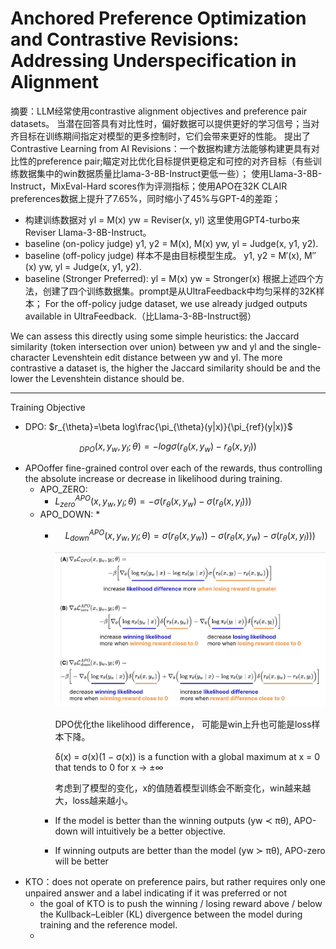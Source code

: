 # Anchored Preference Optimization and Contrastive Revisions: Addressing Underspecification in Alignment

摘要：LLM经常使用contrastive alignment objectives and preference pair datasets。
当潜在回答具有对比性时，偏好数据可以提供更好的学习信号；当对齐目标在训练期间指定对模型的更多控制时，它们会带来更好的性能。
提出了Contrastive Learning from AI Revisions：一个数据构建方法能够构建更具有对比性的preference pair;瞄定对比优化目标提供更稳定和可控的对齐目标（有些训练数据集中的win数据质量比lama-3-8B-Instruct更低一些）；
使用Llama-3-8B-Instruct，MixEval-Hard scores作为评测指标；使用APO在32K CLAIR preferences数据上提升了7.65%，同时缩小了45%与GPT-4的差距；

* 构建训练数据对
  yl = M(x)
  yw = Reviser(x, yl)
  这里使用GPT4-turbo来Reviser Llama-3-8B-Instruct。
* baseline (on-policy judge)
  y1, y2 = M(x), M(x)
  yw, yl = Judge(x, y1, y2).
* baseline (off-policy judge) 样本不是由目标模型生成。
  y1, y2 = M′(x), M′′(x)
  yw, yl = Judge(x, y1, y2).
* baseline (Stronger Preferred):
  yl = M(x)
  yw = Stronger(x)
  根据上述四个方法，创建了四个训练数据集。prompt是从UltraFeedback中均匀采样的32K样本； For the off-policy
  judge dataset, we use already judged outputs available in UltraFeedback.（比Llama-3-8B-Instruct弱）

We can assess this directly using some simple heuristics: the Jaccard similarity (token intersection over union) between yw and
yl and the single-character Levenshtein edit distance between yw and yl. The more contrastive a dataset is, the higher the Jaccard similarity should
be and the lower the Levenshtein distance should be.

---

Training Objective

* DPO:
$r_{\theta}=\beta log\frac{\pi_{\theta}(y|x)}{\pi_{ref}(y|x)}$

$$
_{DPO}(x, y_w, y_l; \theta) = -log \sigma (r_{\theta}(x, y_w) - r_\theta(x, y_l))
$$

* APOoffer fine-grained control over each of the rewards, thus controlling the absolute increase or decrease in likelihood during training.
  * APO_ZERO:
    * $L_{zero}^{APO}(x, y_w, y_l; \theta) = - \sigma (r_{\theta}(x, y_w) - \sigma (r_{\theta}(x, y_l)))$
  * APO_DOWN:
    *
    * $$
      L_{down}^{APO}(x, y_w, y_l; \theta) = \sigma (r_{\theta}(x, y_w)) - \sigma (r_{\theta}(x, y_w) - \sigma (r_{\theta}(x, y_l)))
      $$

      ![image.png](assets/APO_loss_gradient.png)

      DPO优化the likelihood difference， 可能是win上升也可能是loss样本下降。

      δ(x) = σ(x)(1 − σ(x)) is a function with a global maximum at x = 0 that tends to 0 for x → ±∞

      考虑到了模型的变化，x的值随着模型训练会不断变化，win越来越大，loss越来越小。
    * If the model is better than the winning outputs (yw ≺ πθ), APO-down will intuitively be a better objective.
    * If winning outputs are better than the model (yw ≻ πθ), APO-zero will be better
* KTO：does not operate on preference pairs, but rather requires only one unpaired answer and a label indicating if it was preferred or not
  * the goal of KTO is to push the winning / losing reward above / below the Kullback–Leibler (KL) divergence between the model during training and the reference model.
  *
